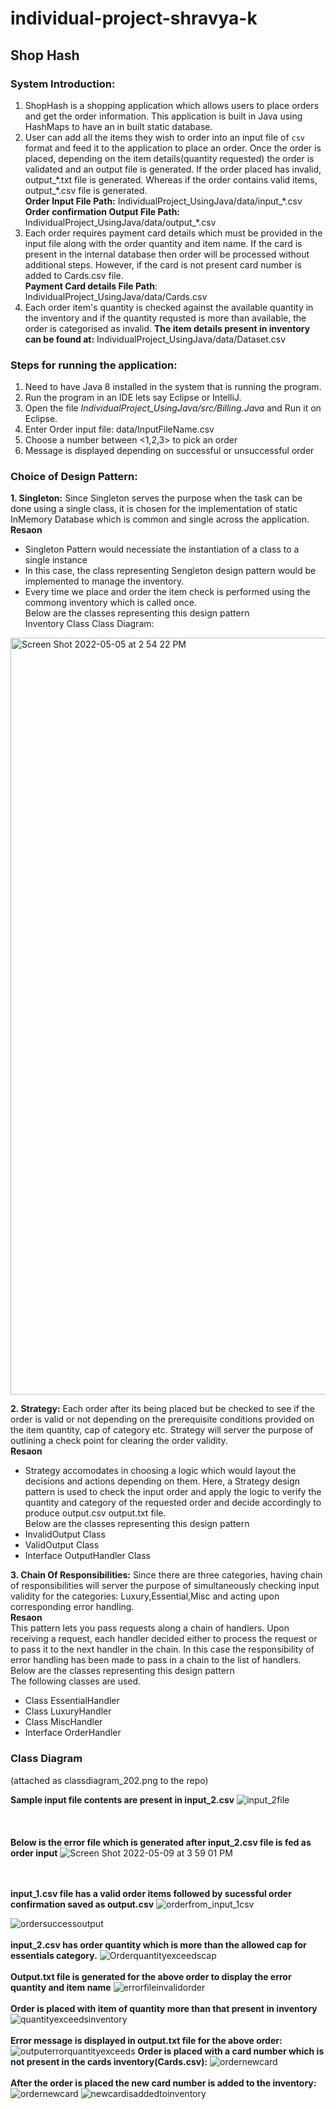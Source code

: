 # individual-project-shravya-k

## Shop Hash 
### System Introduction:
1. ShopHash is a shopping application which allows users to place orders and get the order information. This application is built in Java using HashMaps to have an in built static database.
2. User can add all the items they wish to order into an input file of `csv` format and feed it to the application to place an order. Once the order is placed, depending on the item details(quantity requested) the order is validated and an output file is generated. If the order placed has invalid, output_\*.txt file is generated. Whereas if the order contains valid items, output_\*.csv file is generated. <br />
**Order Input File Path:** IndividualProject_UsingJava/data/input_\*.csv<br />
**Order confirmation Output File Path:** IndividualProject_UsingJava/data/output_\*.csv
3. Each order requires payment card details which must be provided in the input file along with the order quantity and item name. If the card is present in the internal database then order will be processed without additional steps. However, if the card is not present card number is added to Cards.csv file. <br />
**Payment Card details File Path**: IndividualProject_UsingJava/data/Cards.csv
4. Each order item's quantity is checked against the available quantity in the inventory and if the quantity requsted is more than available, the order is categorised as invalid.
**The item details present in inventory can be found at:** IndividualProject_UsingJava/data/Dataset.csv

### Steps for running the application:
1. Need to have Java 8 installed in the system that is running the program.
2. Run the program in an IDE lets say Eclipse or IntelliJ.
3. Open the file *IndividualProject_UsingJava/src/Billing.Java* and Run it on Eclipse.
4. Enter Order input file: data/InputFileName.csv
   <Enter File path here>
5. Choose a number between <1,2,3> to pick an order
6. Message is displayed depending on successful or unsuccessful order
  
### Choice of Design Pattern:
**1. Singleton:** Since Singleton serves the purpose when the task can be done using a single class, it is chosen for the implementation of static InMemory Database which is common and single across the application.<br />
**Resaon**<br />
- Singleton Pattern would necessiate the instantiation of a class to a single instance<br />
- In this case, the class representing Sengleton design pattern would be implemented to manage the inventory.<br />
-  Every time we place and order the item check is performed using the commong inventory which is called once.<br />
Below are the classes representing this design pattern<br /> 
Inventory Class
Class Diagram:
  <img width="1211" alt="Screen Shot 2022-05-05 at 2 54 22 PM" src="https://user-images.githubusercontent.com/12899997/167033348-99bf5e1a-5444-4cda-a9f2-b49e7f13953d.png">
 
 
**2. Strategy:**  Each order after its being placed but be checked to see if the order is valid or not depending on the prerequisite conditions provided on the item quantity, cap of category etc. Strategy will server the purpose of outlining a check point for clearing the order validity.<br />
**Resaon**<br />
- Strategy accomodates in choosing a logic which would layout the decisions and actions depending on them. Here, a Strategy design pattern is used to check the input order and apply the logic to verify the quantity and category of the requested order and decide accordingly to produce output.csv output.txt file.<br />
Below are the classes representing this design pattern<br /> 
- InvalidOutput Class
- ValidOutput Class
- Interface OutputHandler Class
   
**3. Chain Of Responsibilities:** Since there are three categories, having chain of responsibilities will server the purpose of simultaneously checking input validity for the categories: Luxury,Essential,Misc and acting upon corresponding error handling.<br />
**Resaon**<br />
This pattern lets you pass requests along a chain of handlers. Upon receiving a request, each handler decided either to process the request or to pass it to the next handler in the chain. In this case the responsibility of error handling has been made to pass in a chain to the list of handlers.
Below are the classes representing this design pattern<br /> 
The following classes are used.
- Class EssentialHandler
- Class LuxuryHandler
- Class MiscHandler
- Interface OrderHandler<br />
### Class Diagram
   (attached as classdiagram_202.png to the repo)


**Sample input file contents are present in input_2.csv**
![input_2file](https://user-images.githubusercontent.com/12899997/166874848-baf56853-e330-4289-adac-368aef8ba5ee.png)
<br /><br />
<br /><br />
**Below is the error file which is generated after input_2.csv file is fed as order input**
![Screen Shot 2022-05-09 at 3 59 01 PM](https://user-images.githubusercontent.com/12899997/167512084-6cc8cf3d-7162-4527-b0c4-3684370d9f65.png)


<br /><br />
**input_1.csv file has a valid order items followed by sucessful order confirmation saved as output.csv**
![orderfrom_input_1csv](https://user-images.githubusercontent.com/12899997/166616398-c5eb5328-454f-4e67-8236-7803b06b42fb.png)

![ordersuccessoutput](https://user-images.githubusercontent.com/12899997/166616423-5328db40-c312-4c8a-9bec-4b7c7c421733.png)
<br /><br />
**input_2.csv has order quantity which is more than the allowed cap for essentials category.**
![Orderquantityexceedscap](https://user-images.githubusercontent.com/12899997/166616719-ad1d95eb-c4e7-40a6-9c33-2ebc6c74ce8d.png)
 <br /><br />
**Output.txt file is generated for the above order to display the error quantity and item name**
![errorfileinvalidorder](https://user-images.githubusercontent.com/12899997/166617008-79c60f8c-88ac-46b5-a471-cf43a5cb3f8a.png)
<br /><br />
**Order is placed with item of quantity more than that present in inventory**
![quantityexceedsinventory](https://user-images.githubusercontent.com/12899997/166617196-de6ca2e7-e474-44db-ad34-7f770e894a97.png)
<br /><br />
**Error message is displayed in output.txt file for the above order:**
![outputerrorquantityexceeds](https://user-images.githubusercontent.com/12899997/166617257-f69ec9ad-60ad-4821-8659-a4babaa8b2e7.png)
**Order is placed with a card number which is not present in the cards inventory(Cards.csv):**
![ordernewcard](https://user-images.githubusercontent.com/12899997/166617371-4070660d-03b0-4fed-af8c-09b9bf6f5719.png)
   <br /><br />
**After the order is placed the new card number is added to the inventory:**
![ordernewcard](https://user-images.githubusercontent.com/12899997/166617606-6988ef42-0242-42ab-999a-1c7a91237e21.png)
![newcardisaddedtoinventory](https://user-images.githubusercontent.com/12899997/166617624-d55dc2d1-0bde-4fd6-a429-eb501a94d23e.png)
 

   

